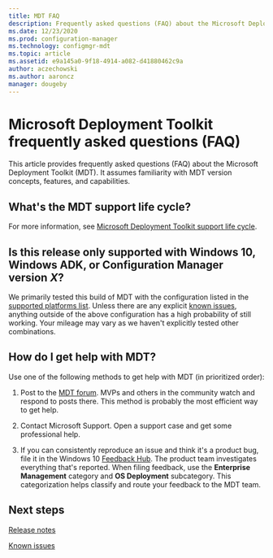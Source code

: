 ```yaml
---
title: MDT FAQ
description: Frequently asked questions (FAQ) about the Microsoft Deployment Toolkit (MDT).
ms.date: 12/23/2020
ms.prod: configuration-manager
ms.technology: configmgr-mdt
ms.topic: article
ms.assetid: e9a145a0-9f18-4914-a082-d41880462c9a
author: aczechowski
ms.author: aaroncz
manager: dougeby
---
```


# Microsoft Deployment Toolkit frequently asked questions (FAQ)

This article provides frequently asked questions (FAQ) about the Microsoft Deployment Toolkit (MDT). It assumes familiarity with MDT version concepts, features, and capabilities.

## What's the MDT support life cycle?

For more information, see [Microsoft Deployment Toolkit support life cycle](/troubleshoot/windows-server/deployment/deployment-toolkit-support).

## <a name="bkmk_version"></a> Is this release only supported with Windows 10, Windows ADK, or Configuration Manager version *X*?

We primarily tested this build of MDT with the configuration listed in the [supported platforms list](release-notes.md#supported-platforms). Unless there are any explicit [known issues](known-issues.md), anything outside of the above configuration has a high probability of still working. Your mileage may vary as we haven't explicitly tested other combinations.

## How do I get help with MDT?

Use one of the following methods to get help with MDT (in prioritized order):

1. Post to the [MDT forum](/answers/topics/mem-mdt.html). MVPs and others in the community watch and respond to posts there. This method is probably the most efficient way to get help.  

2. Contact Microsoft Support. Open a support case and get some professional help.  

3. If you can consistently reproduce an issue and think it's a product bug, file it in the Windows 10 [Feedback Hub](https://support.microsoft.com/help/4021566/windows-10-send-feedback-to-microsoft-with-feedback-hub-app). The product team investigates everything that's reported. When filing feedback, use the **Enterprise Management** category and **OS Deployment** subcategory. This categorization helps classify and route your feedback to the MDT team.

## Next steps

[Release notes](release-notes.md)

[Known issues](known-issues.md)
